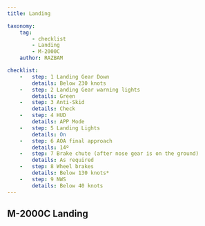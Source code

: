 ```yaml
---
title: Landing

taxonomy:
    tag:
        - checklist
        - Landing
        - M-2000C
    author: RAZBAM

checklist:
    -   step: 1 Landing Gear Down     
        details: Below 230 knots   
    -   step: 2 Landing Gear warning lights     
        details: Green   
    -   step: 3 Anti-Skid     
        details: Check   
    -   step: 4 HUD     
        details: APP Mode   
    -   step: 5 Landing Lights     
        details: On   
    -   step: 6 AOA final approach     
        details: 14º   
    -   step: 7 Brake chute (after nose gear is on the ground)     
        details: As required   
    -   step: 8 Wheel brakes     
        details: Below 130 knots*   
    -   step: 9 NWS     
        details: Below 40 knots
---
```


## M-2000C Landing

